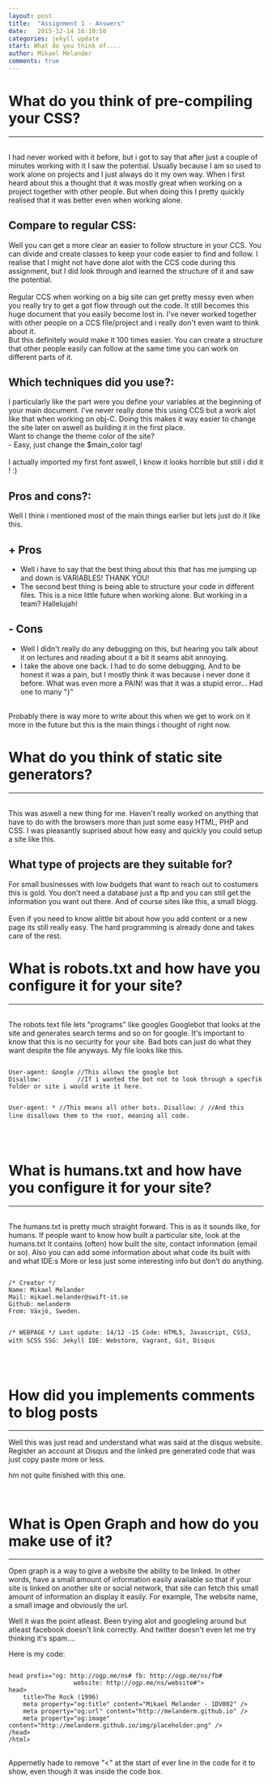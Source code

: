 ```yaml
---
layout: post
title:  "Assignment 1 - Answers"
date:   2015-12-14 16:10:50
categories: jekyll update
start: What do you think of....
author: Mikael Melander
comments: true
---
```

<h1>What do you think of pre-compiling your CSS?</h1>
<hr>
<br>
I had never worked with it before, but i got to say that after just a couple of minutes working with it I saw the potential.
Usually because I am so used to work alone on projects and I just always do it my own way.
When i first heard about this a thought that it was mostly great when working on a project together with other people.
But when doing this I pretty quickly realised that it was better even when working alone.

<h2>Compare to regular CSS:</h2>
Well you can get a more clear an easier to follow structure in your CCS.
You can divide and create classes to keep your code easier to find and follow.
I realise that I might not have done alot with the CCS code during this assignment, but I did look through and learned the structure of it and saw the potential.
<br><br>
Regular CCS when working on a big site can get pretty messy even when you really try to get a got flow through out the code. It still becomes this huge document that you easily become lost in.
I've never worked together with other people on a CCS file/project and i really don't even want to think about it.
<br>
But this definitely would make it 100 times easier. You can create a structure that other people easily can follow at the same time you can work on different parts of it.

<h2>Which techniques did you use?:</h2>
I particularly like the part were you define your variables at the beginning of your main document.
I've never really done this using CCS but a work alot like that when working on obj-C. Doing this makes it way easier to change the site later on aswell as building it in the first place.
<br>
Want to change the theme color of the site?
<br>
- Easy, just change the $main_color tag!
<br>
<br>
I actually imported my first font aswell, I know it looks horrible but still i did it ! :)


<h2>Pros and cons?:</h2>
Well I think i mentioned most of the main things earlier but lets just do it like this.

<h2>+ Pros</h2>
 <ul>
    <li>Well i have to say that the best thing about this that has me jumping up and down is VARIABLES! THANK YOU!</li>
    <li>The second best thing is being able to structure your code in different files. This is a nice little future when working alone. But working in a team? Hallelujah!</li>
  </ul>

  <h2>- Cons</h2>
   <ul>
      <li>Well I didn't really do any debugging on this, but hearing you talk about it on lectures and reading about it a bit it seams abit annoying.</li>
      <li>I take the above one back. I had to do some debugging. And to be honest it was a pain, but I mostly think it was because i never done it before. What was even more a PAIN! was that it was a stupid error... Had one to many "}"</li>
   </ul>
<br>
Probably there is way more to write about this when we get to work on it more in the future but this is the main things i thought of right now.
<br>

<h1>What do you think of static site generators?</h1>
<hr>
<br>
This was aswell a new thing for me. Haven't really worked on anything that have to do with the browsers more than just some easy HTML, PHP and CSS.
I was pleasantly suprised about how easy and quickly you could setup a site like this.
<h2>What type of projects are they suitable for?</h2>
For small businesses with low budgets that want to reach out to costumers this is gold.
You don't need a database just a ftp and you can still get the information you want out there.
And of course sites like this, a small blogg.
<br>
<br>
Even if you need to know alittle bit about how you add content or a new page its still really easy. The hard programming is already done and takes care of the rest.
<br>
<h1>What is robots.txt and how have you configure it for your site?</h1>
<hr>
<br>
The robots.text file lets "programs" like googles Googlebot that looks at the site and generates search terms and so on for google.
It's important to know that this is no security for your site. Bad bots can just do what they want despite the file anyways.
My file looks like this.<br>
<pre>
<code>
User-agent: Google //This allows the google bot
Disallow:          //If i wanted the bot not to look through a specfik folder or site i would write it here.

User-agent: *   //This means all other bots.
Disallow: /     //And this line disallows them to the root, meaning all code.
</code>
</pre>
<br>
<h1>What is humans.txt and how have you configure it for your site?</h1>
<hr>
<br>
The humans.txt is pretty much straight forward.
This is as it sounds like, for humans.
If people want to know how built a particular site, look at the humans.txt
It contains (often) how built the site, contact information (email or so).
Also you can add some information about what code its built with and what IDE:s
More or less just some interesting info but don't do anything.
<pre>
<code>
/* Creator */
Name: Mikael Melander
Mail: mikael.melander@swift-it.se
Github: melanderm
From: Växjö, Sweden.

/* WEBPAGE */
Last update: 14/12 -15
Code: HTML5, Javascript, CSS3, with SCSS
SSG: Jekyll
IDE: Webstorm, Vagrant, Git, Disqus
</code>
</pre>
<br>
<h1>How did you implements comments to blog posts</h1>
<hr>
Well this was just read and understand what was said at the disqus website.
Register an account at Disqus and the linked pre generated code that was just copy paste more or less.

hm not quite finished with this one.


<br>
<h1>What is Open Graph and how do you make use of it?</h1>
<hr>
Open graph is a way to give a website the ability to be linked.
In other words, have a small amount of information easily available so that if your site is linked on another site or social network, that site can fetch this small amount of information an display it easily.
For example, The website name, a small image and obviously the url.

Well it was the point atleast. Been trying alot and googleling around but atleast facebook doesn't link correctly. And twitter doesn't even let me try thinking it's spam....

Here is my code:
<pre>
<code>
head prefix="og: http://ogp.me/ns# fb: http://ogp.me/ns/fb#
                  website: http://ogp.me/ns/website#">
head>
    title>The Rock (1996)</title>
    meta property="og:title" content="Mikael Melander - 1DV002" />
    meta property="og:url" content="http://melanderm.github.io" />
    meta property="og:image" content="http://melanderm.github.io/img/placeholder.png" />
/head>
/html>
</code>
</pre>
Appernetly hade to remove "<" at the start of ever line in the code for it to show, even though it was inside the code box.
<br>
<br>
